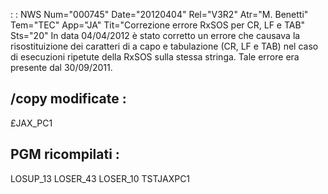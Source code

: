  :  : NWS Num="000745" Date="20120404" Rel="V3R2" Atr="M. Benetti" Tem="TEC" App="JA" Tit="Correzione errore RxSOS per CR, LF e TAB" Sts="20"
In data 04/04/2012 è stato corretto un errore che causava la risostituizione dei caratteri di a capo e tabulazione (CR, LF e TAB) nel caso di esecuzioni ripetute della RxSOS sulla stessa stringa.
Tale errore era presente dal 30/09/2011.

/copy modificate : 
-----------------
£JAX_PC1

PGM ricompilati : 
----------------
LOSUP_13
LOSER_43
LOSER_10
TSTJAXPC1

